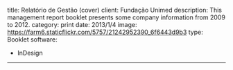 title: Relatório de Gestão (cover)
client: Fundação Unimed
description: This management report booklet presents some company information from 2009 to 2012.
category: print
date: 2013/1/4
image: https://farm6.staticflickr.com/5757/21242952390_6f6443d9b3
type: Booklet
software:
- InDesign
---
